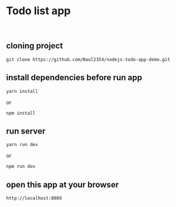 # Todo list app
<br>

## cloning project

```
git clone https://github.com/Naul2354/nodejs-todo-app-demo.git
```

## install dependencies before run app

```
yarn install
```

<p>or</p>

```
npm install
```

## run server

```
yarn run dev
```

<p>or</p>

```
npm run dev
```

## open this app at your browser

```
http://localhost:8089
```
